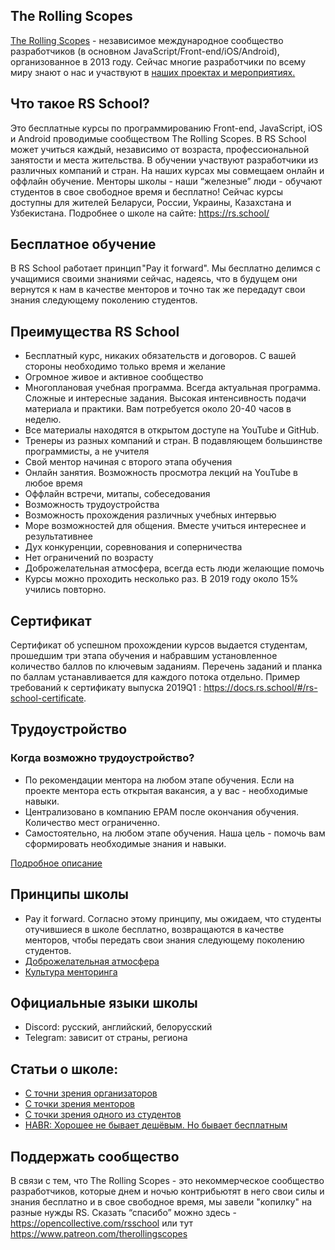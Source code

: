 
## The Rolling Scopes
[The Rolling Scopes](https://rollingscopes.com/) - независимое международное сообщество разработчиков (в основном JavaScript/Front-end/iOS/Android), организованное в 2013 году. Сейчас многие разработчики по всему миру знают о нас и участвуют в [наших проектах и мероприятиях.](rolling-scopes-overview.md)

## Что такое RS School?
Это бесплатные курсы по программированию Front-end, JavaScript, iOS и Android проводимые сообществом The Rolling Scopes. В RS School может учиться каждый, независимо от возраста, профессиональной занятости и места жительства. В обучении участвуют разработчики из различных компаний и стран. На наших курсах мы совмещаем онлайн и оффлайн обучение. Менторы школы - наши “железные” люди - обучают студентов в свое свободное время и бесплатно!
Сейчас курсы доступны для жителей Беларуси, России, Украины, Казахстана и Узбекистана. 
Подробнее о школе на сайте: https://rs.school/

## Бесплатное обучение
В RS School работает принцип "Pay it forward". Мы бесплатно делимся с учащимися своими знаниями сейчас, надеясь, что в будущем они вернутся к нам в качестве менторов и точно так же передадут свои знания следующему поколению студентов.

## Преимущества RS School 
- Бесплатный курс, никаких обязательств и договоров. С вашей стороны необходимо только время и желание
- Огромное живое и активное сообщество
- Многоплановая учебная программа. Всегда актуальная программа. Сложные и интересные задания. Высокая интенсивность подачи материала и практики. Вам потребуется около 20-40 часов в неделю. 
- Все материалы находятся в открытом доступе на YouTube и GitHub.
- Тренеры из разных компаний и стран. В подавляющем большинстве программисты, а не учителя
- Свой ментор начиная с второго этапа обучения
- Онлайн занятия.  Возможность просмотра лекций на YouTube в любое время
- Оффлайн встречи, митапы, собеседования
- Возможность трудоустройства
- Возможность прохождения различных учебных интервью
- Море возможностей для общения. Вместе учиться интереснее и результативнее
- Дух конкуренции, соревнования и соперничества
- Нет ограничений по возрасту
- Доброжелательная атмосфера, всегда есть люди желающие помочь
- Курсы можно проходить несколько раз. В 2019 году около 15% учились повторно. 

## Сертификат
Сертификат об успешном прохождении курсов выдается студентам, прошедшим три этапа обучения и набравшим установленное количество баллов по ключевым заданиям. Перечень заданий и планка по баллам устанавливается для каждого потока отдельно. Пример требований к сертификату выпуска 2019Q1 : https://docs.rs.school/#/rs-school-certificate.

## Трудоустройство
### Когда возможно трудоустройство?
   * По рекомендации ментора на любом этапе обучения. Если на проекте ментора есть открытая вакансия, а у вас - необходимые навыки.
   * Централизовано в компанию EPAM после окончания обучения. Количество мест ограниченно.
   * Самостоятельно, на любом этапе обучения. Наша цель - помочь вам сформировать необходимые знания и навыки.

[Подробное описание](employment.md)

## Принципы школы 
- Pay it forward. Согласно этому принципу, мы ожидаем, что студенты отучившиеся в школе бесплатно, возвращаются в качестве менторов, чтобы передать свои знания следующему поколению студентов.
- [Доброжелательная атмосфера](code-of-conduct.md)
- [Культура менторинга](rs-school-mentor.md)
 
## Официальные языки школы 
- Discord: русский, английский, белорусский
- Telegram: зависит от страны, региона

## Статьи о школе:
- [С точни зрения организаторов](https://medium.com/@dzmitry.varabei/draft-%D0%BA%D0%B0%D0%BA-%D1%83%D1%81%D1%82%D1%80%D0%BE%D0%B5%D0%BD%D0%B0-the-rolling-scopes-school-32298109e3a3)
- [C точки зрения менторов](https://medium.com/rs-school/rs-school-myths-63940f3b9fcd)
- [С точки зрения одного из студентов](https://medium.com/rs-school/the-rolling-scopes-school-глазами-бывшего-студента-e269d23dfe7a)
- [HABR: Хорошее не бывает дешёвым. Но бывает бесплатным](https://habr.com/ru/post/465463/)

## Поддержать сообщество
В связи с тем, что Тhe Rolling Scopes - это некоммерческое сообщество разработчиков, которые днем и ночью контрибьютят в него свои силы и знания бесплатно и в свое свободное время, мы завели "копилку" на разные нужды RS. 
Сказать “спасибо” можно здесь - https://opencollective.com/rsschool или тут https://www.patreon.com/therollingscopes